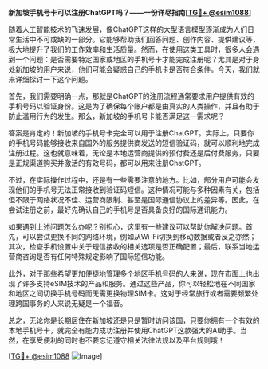 **新加坡手机号卡可以注册ChatGPT吗？——一份详尽指南[[TG💪+ @esim1088](https://t.me/s/esim1088)]**

随着人工智能技术的飞速发展，像ChatGPT这样的大型语言模型逐渐成为人们日常生活中不可或缺的一部分。它能够帮助我们回答问题、创作内容、提供建议等，极大地提升了我们的工作效率和生活质量。然而，在使用这类工具时，很多人会遇到一个问题：是否需要特定国家或地区的手机号卡才能完成注册呢？尤其是对于身处新加坡的用户来说，他们可能会疑惑自己的手机卡是否符合条件。今天，我们就来详细探讨一下这个问题。

首先，我们需要明确一点，那就是ChatGPT的注册流程通常要求用户提供有效的手机号码以验证身份。这是为了确保每个账户都是由真实的人类操作，并且有助于防止滥用行为的发生。那么，新加坡的手机号卡能否满足这一需求呢？

答案是肯定的！新加坡的手机号卡完全可以用于注册ChatGPT。实际上，只要你的手机号码能够接收来自国外的服务提供商发送的短信验证码，就可以顺利地完成注册过程。这也就意味着，无论是本地运营商提供的预付费还是后付费服务，只要是正规渠道购买并激活的有效号码，都可以用来注册ChatGPT。

不过，在实际操作过程中，还是有一些需要注意的地方。比如，部分用户可能会发现他们的手机号无法正常接收到验证码短信。这种情况可能与多种因素有关，包括但不限于网络状况不佳、运营商限制、甚至是国际通信协议上的差异等。因此，在尝试注册之前，最好先确认自己的手机号是否具备良好的国际通讯能力。

如果遇到上述问题怎么办呢？别担心，这里有一些建议可以帮助你解决问题。首先，可以尝试更换不同的网络环境，例如从Wi-Fi切换到移动数据或者反之亦然；其次，检查手机设置中关于短信接收的相关选项是否正确配置；最后，联系当地运营商咨询是否有任何特殊规定影响了国际短信功能。

此外，对于那些希望更加便捷地管理多个地区手机号码的人来说，现在市面上也出现了许多支持eSIM技术的产品和服务。通过这些产品，你可以轻松地在不同国家和地区之间切换手机号码而无需更换物理SIM卡。这对于经常旅行或者需要频繁处理跨国事务的人来说无疑是一个福音。

总之，无论你是长期居住在新加坡还是只是暂时访问该国，只要你拥有一个有效的本地手机号卡，就完全有能力成功注册并使用ChatGPT这款强大的AI助手。当然，在享受便利的同时也不要忘记遵守相关法律法规以及平台规则哦！

[[TG💪+ @esim1088](https://t.me/s/esim1088) ![Image](https://i.postimg.cc/4NQfJmqS/Snipaste-2025-05-13-00-14-12.png)]